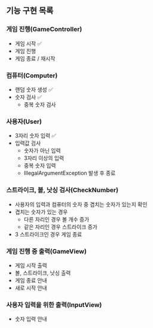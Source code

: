 ## 기능 구현 목록

### 게임 진행(GameController)
- 게임 시작 ✅
- 게임 진행
- 게임 종료 / 재시작

### 컴퓨터(Computer)
- 랜덤 숫자 생성 ✅
- 숫자 검사 ✅
  - 중복 숫자 검사

### 사용자(User)
- 3자리 숫자 입력 ✅
- 입력값 검사
  - 숫자가 아닌 입력
  - 3자리 이상의 입력
  - 중복 숫자 입력
  - IllegalArgumentException 발생 후 종료

### 스트라이크, 볼, 낫싱 검사(CheckNumber)
- 사용자의 입력과 컴퓨터의 숫자 중 겹치는 숫자가 있는지 확인
- 겹치는 숫자가 있는 경우
  - 다른 자리인 경우 볼 개수 증가
  - 같은 자리인 경우 스트라이크 증가
- 3 스트라이크인 경우 게임 종료

### 게임 진행 중 출력(GameView)
- 게임 시작 출력
- 볼, 스트라이크, 낫싱 출력
- 게임 종료 안내
- 새로 시작 안내

### 사용자 입력을 위한 출력(InputView)
- 숫자 입력 안내
